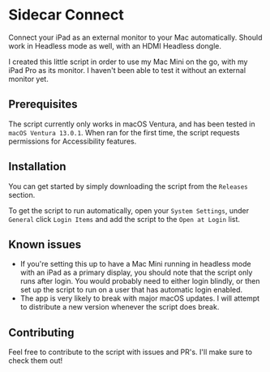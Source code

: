 # Sidecar Connect

Connect your iPad as an external monitor to your Mac automatically. Should work in Headless mode as well, with an HDMI Headless dongle.

I created this little script in order to use my Mac Mini on the go, with my iPad Pro as its monitor. I haven't been able to test it without an external monitor yet.

## Prerequisites

The script currently only works in macOS Ventura, and has been tested in `macOS Ventura 13.0.1`. When ran for the first time, the script requests permissions for Accessibility features.

## Installation

You can get started by simply downloading the script from the `Releases` section.

To get the script to run automatically, open your `System Settings`, under `General` click `Login Items` and add the script to the `Open at Login` list.

## Known issues

- If you're setting this up to have a Mac Mini running in headless mode with an iPad as a primary display, you should note that the script only runs after login. You would probably need to either login blindly, or then set up the script to run on a user that has automatic login enabled.
- The app is very likely to break with major macOS updates. I will attempt to distribute a new version whenever the script does break.

## Contributing

Feel free to contribute to the script with issues and PR's. I'll make sure to check them out!
